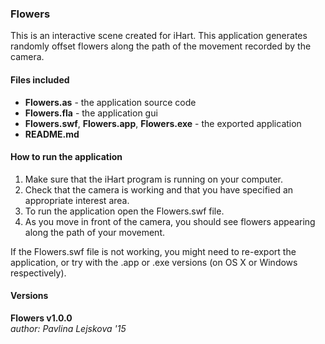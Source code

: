 ### Flowers

This is an interactive scene created for iHart. This application generates randomly offset flowers along the path of the movement recorded by the camera.

#### Files included
* __Flowers.as__ - the application source code
* __Flowers.fla__ - the application gui
* __Flowers.swf__, __Flowers.app__, __Flowers.exe__ - the exported application
* __README.md__

#### How to run the application  
1. Make sure that the iHart program is running on your computer.
2. Check that the camera is working and that you have specified an appropriate interest area.
3. To run the application open the Flowers.swf file.
4. As you move in front of the camera, you should see flowers appearing along the path of your movement.

If the Flowers.swf file is not working, you might need to re-export the application, or try with the .app or .exe versions (on OS X or Windows respectively).

#### Versions  
**Flowers v1.0.0**  
*author: Pavlina Lejskova '15*  

